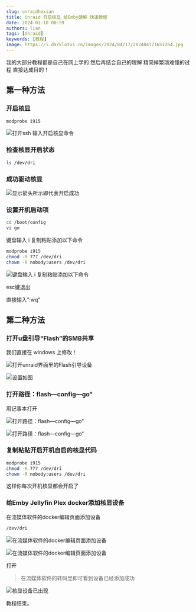 ```yaml
---
slug: unraidhexian
title: Unraid 开启核显 给Emby硬解 快速教程
date: 2024-01-10 00:59
authors: lian
tags: [Unraid]
keywords: [教程]
image: https://i.darklotus.cn/images/2024/04/17/202404171651264.jpg
---
```


我的大部分教程都是自己在网上学的 然后再结合自己的理解 精简掉繁琐难懂的过程 直接达成目的！

<!-- truncate -->

## 第一种方法

### 开启核显

```bash
modprobe i915
```

![打开ssh 输入开启核显命令](https://i.darklotus.cn/images/2024/04/17/202404171651740.jpg)


### 检查核显开启状态

```bash
ls /dev/dri
```



### 成功驱动核显

![显示箭头所示即代表开启成功](https://i.darklotus.cn/images/2024/04/17/202404171651011.jpg)



### 设置开机启动项

```bash
cd /boot/config
vi go
```

键盘输入 i 复制粘贴添加以下命令

```bash
modprobe i915
chmod -R 777 /dev/dri
chown -R nobody:users /dev/dri
```

![键盘输入 i 复制粘贴添加以下命令](https://i.darklotus.cn/images/2024/04/17/202404171651219.jpg)

esc键退出

直接输入“:wq”


## 第二种方法

### 打开u盘引导“Flash”的SMB共享

我们直接在 windows 上修改！

![打开unraid界面里的Flash引导设备](https://i.darklotus.cn/images/2024/04/17/202404171651693.jpg)

![设置如图](https://i.darklotus.cn/images/2024/04/17/202404171651043.jpg)


### 打开路径：flash—config—go“

用记事本打开

![打开路径：flash—config—go“](https://i.darklotus.cn/images/2024/04/17/202404171651313.jpg)

![打开路径：flash—config—go“](https://i.darklotus.cn/images/2024/04/17/202404171651099.jpg)


### 复制粘贴开启开机自启的核显代码

```bash
modprobe i915
chmod -R 777 /dev/dri
chown -R nobody:users /dev/dri
```

这样你每次开机核显都会开启了


### 给Emby Jellyfin Plex docker添加核显设备

在流媒体软件的docker编辑页面添加设备

```bash
/dev/dri
```

![在流媒体软件的docker编辑页面添加设备](https://i.darklotus.cn/images/2024/04/17/202404171651332.jpg)

![在流媒体软件的docker编辑页面添加设备](https://i.darklotus.cn/images/2024/04/17/202404171651441.jpg)

打开

> 在流媒体软件的转码里即可看到设备已经添加成功

![核显设备已出现](https://i.darklotus.cn/images/2024/04/17/202404171651264.jpg)

教程结束。